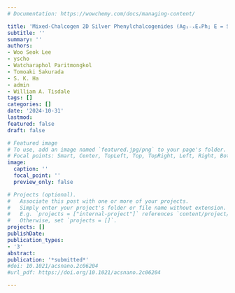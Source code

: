 ```yaml
---
# Documentation: https://wowchemy.com/docs/managing-content/

title: 'Mixed-Chalcogen 2D Silver Phenylchalcogenides (Ag₁₋ₓEₓPh; E = S, Se, Te)'
subtitle: ''
summary: ''
authors:
- Woo Seok Lee
- yscho
- Watcharaphol Paritmongkol
- Tomoaki Sakurada
- S. K. Ha
- admin
- William A. Tisdale
tags: []
categories: []
date: '2024-10-31'
lastmod: 
featured: false
draft: false

# Featured image
# To use, add an image named `featured.jpg/png` to your page's folder.
# Focal points: Smart, Center, TopLeft, Top, TopRight, Left, Right, BottomLeft, Bottom, BottomRight.
image:
  caption: ''
  focal_point: ''
  preview_only: false

# Projects (optional).
#   Associate this post with one or more of your projects.
#   Simply enter your project's folder or file name without extension.
#   E.g. `projects = ["internal-project"]` references `content/project/deep-learning/index.md`.
#   Otherwise, set `projects = []`.
projects: []
publishDate: 
publication_types:
- '3'
abstract: 
publication: '*submitted*'
#doi: 10.1021/acsnano.2c06204
#url_pdf: https://doi.org/10.1021/acsnano.2c06204

---
```

